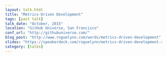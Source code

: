 ```yaml
---
layout: talk.html
title: "Metrics-Driven Development"
tags: [past talk]
talk_date: "October, 2015"
location: "GitHub Universe, San Francisco"
conf_url: "http://githubuniverse.com/"
blog_post: "http://www.roguelynn.com/words/metrics-driven-development"
slides: "https://speakerdeck.com/roguelynn/metrics-driven-development-see-the-forest-for-the-trees"
category: [talks]
---
```

